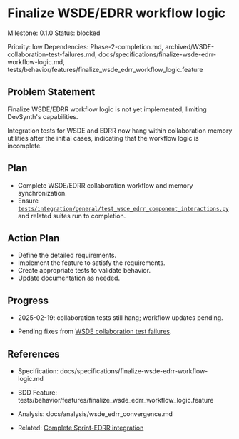 # Finalize WSDE/EDRR workflow logic
Milestone: 0.1.0
Status: blocked

Priority: low
Dependencies: Phase-2-completion.md, archived/WSDE-collaboration-test-failures.md, docs/specifications/finalize-wsde-edrr-workflow-logic.md, tests/behavior/features/finalize_wsde_edrr_workflow_logic.feature

## Problem Statement
Finalize WSDE/EDRR workflow logic is not yet implemented, limiting DevSynth's capabilities.



Integration tests for WSDE and EDRR now hang within collaboration memory utilities after the initial cases, indicating that the workflow logic is incomplete.

## Plan

- Complete WSDE/EDRR collaboration workflow and memory synchronization.
- Ensure [`tests/integration/general/test_wsde_edrr_component_interactions.py`](../tests/integration/general/test_wsde_edrr_component_interactions.py) and related suites run to completion.



## Action Plan
- Define the detailed requirements.
- Implement the feature to satisfy the requirements.
- Create appropriate tests to validate behavior.
- Update documentation as needed.

## Progress
- 2025-02-19: collaboration tests still hang; workflow updates pending.

- Pending fixes from [WSDE collaboration test failures](archived/WSDE-collaboration-test-failures.md).

## References
- Specification: docs/specifications/finalize-wsde-edrr-workflow-logic.md
- BDD Feature: tests/behavior/features/finalize_wsde_edrr_workflow_logic.feature
- Analysis: docs/analysis/wsde_edrr_convergence.md

- Related: [Complete Sprint-EDRR integration](Complete-Sprint-EDRR-integration.md)
